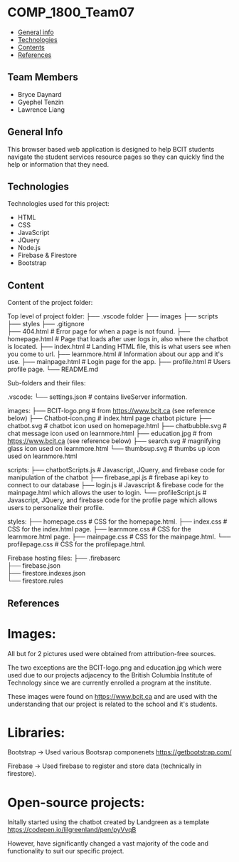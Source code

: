# COMP_1800_Team07

* [General info](#general-info)
* [Technologies](#technologies)
* [Contents](#content)
* [References](#references)

## Team Members
* Bryce Daynard
* Gyephel Tenzin
* Lawrence Liang

## General Info
This browser based web application is designed to
help BCIT students navigate the student services resource pages so they can quickly find the help or information that they need.
	
## Technologies
Technologies used for this project:
* HTML
* CSS
* JavaScript
* JQuery
* Node.js
* Firebase & Firestore
* Bootstrap 
	
## Content
Content of the project folder:

Top level of project folder: 
├── .vscode folder
├── images
├── scripts
├── styles
├── .gitignore               
├── 404.html                 # Error page for when a page is not found.
├── homepage.html            # Page that loads after user logs in, also where the chatbot is located.
├── index.html               # Landing HTML file, this is what users see when you come to url.
├── learnmore.html           # Information about our app and it's use.
├── mainpage.html            # Login page for the app.
├── profile.html             # Users profile page.
└── README.md

Sub-folders and their files:

.vscode:
└── settings.json            # contains liveServer information.

images:
├── BCIT-logo.png            # from https://www.bcit.ca (see reference below)
├── Chatbot-icon.png         # index.html page chatbot picture
├── chatbot.svg              # chatbot icon used on homepage.html
├── chatbubble.svg           # chat message icon used on learnmore.html
├── education.jpg            # from https://www.bcit.ca (see reference below)
├── search.svg               # magnifying glass icon used on learnmore.html
└── thumbsup.svg             # thumbs up icon used on learnmore.html

scripts:
├── chatbotScripts.js        # Javascript, JQuery, and firebase code for manipulation of the chatbot
├── firebase_api.js          # firebase api key to connect to our database
├── login.js                 # Javascript & firebase code for the mainpage.html which allows the user to login.
└── profileScript.js         # Javascript, JQuery, and firebase code for the profile page which allows users to personalize their profile.

styles: 
├── homepage.css             # CSS for the homepage.html.
├── index.css                # CSS for the index.html page.
├── learnmore.css            # CSS for the learnmore.html page.
├── mainpage.css             # CSS for the mainpage.html.
└── profilepage.css          # CSS for the profilepage.html.

Firebase hosting files: 
├── .firebaserc               
├── firebase.json             
├── firestore.indexes.json   
└── firestore.rules          

## References

# Images:

All but for 2 pictures used were obtained from attribution-free sources. 

The two exceptions are the BCIT-logo.png and education.jpg which were used
due to our projects adjacency to the British Columbia Institute of 
Technology since we are currently enrolled a program at the institute. 

These images were found on https://www.bcit.ca and are used with the 
understanding that our project is related to the school and it's students.

# Libraries:

Bootstrap -> Used various Bootsrap componenets
https://getbootstrap.com/

Firebase -> Used firebase to register and store data (technically in firestore).

# Open-source projects:

Initally started using the chatbot created by Landgreen as a template
https://codepen.io/lilgreenland/pen/pyVvqB 

However, have significantly changed a vast majority of the code and functionality to suit our specific project.
